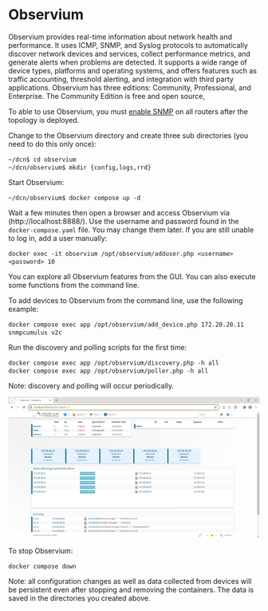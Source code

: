 # Observium

Observium provides real-time information about network health and performance. It uses ICMP, SNMP, and Syslog protocols to automatically discover network devices and services, collect performance metrics, and generate alerts when problems are detected. It supports a wide range of device types, platforms and operating systems, and offers features such as traffic accounting, threshold alerting, and integration with third party applications. Observium has three editions: Community, Professional, and Enterprise. The Community Edition is free and open source,

To able to use Observium, you must [enable SNMP](snmp.md) on all routers after the topology is deployed.


Change to the Observium directory and create three sub directories (you need to do this only once):

```
~/dcn$ cd observium
~/dcn/observium$ mkdir {config,logs,rrd}
```

Start Observium:

```
~/dcn/observium$ docker compose up -d
```

Wait a few minutes then open a browser and access Observium via (http://localhost:8888/). Use the username and password found in the `docker-compose.yaml` file. You may change them later. If you are still unable to log in, add a user manually:

```
docker exec -it observium /opt/observium/adduser.php <username> <password> 10
```

You can explore all Observium features from the GUI. You can also execute some functions from the command line.

To add devices to Observium from the command line, use the following example:

```
docker compose exec app /opt/observium/add_device.php 172.20.20.11 snmpcumulus v2c
```

Run the discovery and polling scripts for the first time:

```
docker compose exec app /opt/observium/discovery.php -h all
docker compose exec app /opt/observium/poller.php -h all
```

Note: discovery and polling will occur periodically.

![Observium](img/observium.png)

To stop Observium:

```
docker compose down
```

Note: all configuration changes as well as data collected from devices will be persistent even after stopping and removing the containers. The data is saved in the directories you created above.
